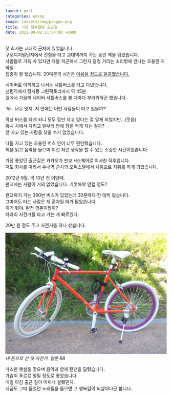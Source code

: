 ```yaml
---
layout: post
categories: essay
image: /assets/img/pangyo.png
title: 가장 행복했던 출근길
date: 2022-09-02 11:54:00 +0900
---
```


첫 회사는 교대역 근처에 있었습니다.  
구로디지털단지에서 전철을 타고 교대역까지 가는 동안 책을 읽었습니다.  
사람들로 가득 차 있지만 다들 피곤해서 그런지 덜컹 거리는 소리밖에 안나는 조용한 지하철.  
집중이 잘 됐습니다. 20여분의 시간은 [아쉬울 정도로 달콤했습니다.](/essay/2021/10/03/%EC%B6%9C%EA%B7%BC%EA%B8%B8%EC%9D%98-%EA%B0%95%EC%A0%9C-%EB%8F%85%EC%84%9C.html)

네이버로 이직하고 나서는 셔틀버스를 타고 다녔습니다.  
신림역에서 정자동 그린팩토리까지 약 45분.  
길에서 가끔씩 네이버 셔틀버스를 볼 때마다 부러워하곤 했습니다.  

'와.. 너무 멋져. 저 안에는 어떤 사람들이 타고 있을까?'  

막상 버스를 타게 되니 모두 잠만 자고 있다는 걸 알게 되었지만...(웃음)  
혹시 차에서 자려고 일부러 밤에 잠을 적게 자는 걸까?  
안 자고 있는 사람을 찾을 수가 없었습니다.

다들 자고 있는 조용한 버스 안이 너무 편안했습니다.  
책을 읽고 음악을 들으며 이런 저런 생각을 할 수 있는 소중한 시간이었습니다.

가장 좋았던 출근길은 카카오가 판교 H스퀘어로 이사한 직후입니다.  
저도 회사를 따라서 수내역 근처의 오피스텔에서 처음으로 자취를 하게 되었습니다.  

2012년 9월. 딱 10년 전 이맘때.  
판교에는 사람이 거의 없었습니다. 기껏해야 안랩 정도?

판교까지 가는 390번 버스가 있었는데 30분마다 한 대씩 왔습니다.  
그마저도 타는 사람은 저 혼자일 때가 많았습니다.  
이거 뭐야. 완전 깡촌이잖아?  
차라리 자전거를 타고 가는 게 빠르겠다.
 
20만 원 정도 주고 자전거를 하나 샀습니다.  

![](/assets/img/alton.jpg)  
*내 돈으로 산 첫 자전거. 알톤 R8*

따스한 햇살을 맞으며 음악과 함께 탄천을 달렸습니다.  
가슴이 푸르르 떨릴 정도로 좋았습니다.  
매일 아침 출근 길이 어찌나 설렜던지.  
지금도 그때 들었던 노래들을 들으면 그 행복감이 되살아나곤 합니다.